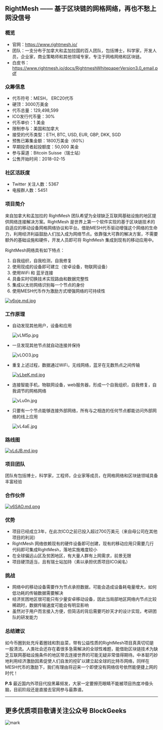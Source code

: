 ## RightMesh —— 基于区块链的网格网络，再也不愁上网没信号 

### 概览

* 官网：https://www.rightmesh.io/
* 团队：一支分布于加拿大和孟加拉国的百人团队，包括博士，科学家，开发人员，企业家，商业策略师和其他领域专家，专注于网格网络和区块链。
* 白皮书：https://www.rightmesh.io/docs/RightmeshWhitepaperVersion3.0_email.pdf

### 众筹信息

* 代币符号：MESH， ERC20代币
* 硬顶：3000万美金
* 代币总量：129,498,599
* ICO发行代币量：30%
* 代币单价：1 美金
* 限制参与：美国和加拿大
* 接受的代币类型：ETH, BTC, USD, EUR, GBP, DKK, SGD
* 预售已筹集金额：1800万美金（60%）
* 早期投资者起投额度：50,000 美金
* 参与渠道：Bitcoin Suisse（瑞士站）
* 公售开始时间：2018-02-15

### 社区活跃度

* Twitter 关注人数：5367
* 电报群人数：5451

### 项目简介

来自加拿大和孟加拉的 RightMesh 团队希望为全球缺乏互联网基础设施的地区提供网络连接解决方案。RightMesh 是世界上第一个软件实现的基于区块链技术的自适应的移动设备网格网络协议和平台。借助MESH代币驱动增强这个网络的生命力，利用经济利益鼓励人们加入成为网络节点。依靠强大可靠的解决方案，不需要额外的基础设施和硬件，开发人员即可将 RightMesh 集成到现有的移动应用中。

RightMesh网络具有如下特点：

1. 自我组织，自我检测，自我修复
2. 使用现成的设备即可建立（安卓设备，物联网设备）
3. 使用WiFi 和 蓝牙连接
4. 具备实时切换技术实现路由和数据完整性
5. 集成以太坊网络识别每一个节点的身份
6. 使用MESH代币作为激励方式增强网络的可持续性

[![v6xje.md.jpg](https://s1.ax2x.com/2018/02/08/v6xje.md.jpg)](https://simimg.com/i/v6xje)

### 工作原理

* 自动发现其他用户，设备和应用

  ![vLM5p.jpg](https://s1.ax2x.com/2018/02/07/vLM5p.jpg)

* 一旦发现其他节点就自动连接并保持

  ![vLOO3.jpg](https://s1.ax2x.com/2018/02/07/vLOO3.jpg)

* 重复上述过程，数据通过WiFi，无线网络，蓝牙在无数热点之间传输

  [![vLbeK.md.jpg](https://s1.ax2x.com/2018/02/07/vLbeK.md.jpg)](https://simimg.com/i/vLbeK)

* 连接智能手机，物联网设备，web服务器，形成一个自我组织，自我修复，自我调节的网格网络

  ![vLu0n.jpg](https://s1.ax2x.com/2018/02/07/vLu0n.jpg)

* 只要有一个节点能够连接外部网络，所有与之相连的任何节点都能访问外部网络的线上应用

  ![vL4aE.jpg](https://s1.ax2x.com/2018/02/07/vL4aE.jpg)

### 路线图

[![vLdJB.md.jpg](https://s1.ax2x.com/2018/02/07/vLdJB.md.jpg)](https://simimg.com/i/vLdJB)

### 项目团队

团队有包括博士，科学家，工程师，企业家等成员，在网格网络和区块链领域具备丰富经验

### 合作伙伴

[![v6SAO.md.png](https://s1.ax2x.com/2018/02/08/v6SAO.md.png)](https://simimg.com/i/v6SAO)

### 优势

* 项目已经成立3年，在此次ICO之前已投入超过700万美元（来自母公司在其他项目的利润）
* RightMesh 网络依赖现有的硬件设备即可创建，现有的移动应用只需要几行代码即可集成RightMesh，落地实施难度较小
* 在全球偏远山区及贫困地区，有大量人群有上网需求，前景无限
* 项目硬顶适当，且有瑞士站加持（素以承担优质项目ICO闻名）

### 挑战

* 网络中的移动设备需要作为节点承担数据，可能会造成设备耗电量增大，如何低功耗的传输数据需要解决
* 经济贫困地区很可能只有少量安卓移动设备，因此当局部地区网络内节点比较稀疏时，数据传输速度可能会有明显影响
* 虽然对于用户而言接入方便，但简洁的背后需要巧妙天才的设计实现，考研团队的研发能力

### 总结建议

如今币圈到处充斥着圈钱和割韭菜，带有公益性质的RightMesh项目真真切切是一股清流。人类社会还存在着很多急需解决的全球性难题，能借助区块链技术为缺乏互联网基础设施条件的地区带去连接世界的可能无疑非常值得期待。中本聪巧妙地利用经济激励因素促使人们自发的挖矿以建立起全球的比特币网络，同样在MESH代币的激励下，我们有理由将迎来一个即使没有网络信号依然能便捷上网的时代！



**P.S**  最近国内外项目代投黑幕频发，大家一定要擦亮眼睛不能被项目热度冲昏头脑，目前阶段还是直接去官网参与最靠谱。

***

## 更多优质项目敬请关注公众号 BlockGeeks

![mark](http://p1z55pj7o.bkt.clouddn.com/ico/180103/2dIdaf1Bjf.jpg)
